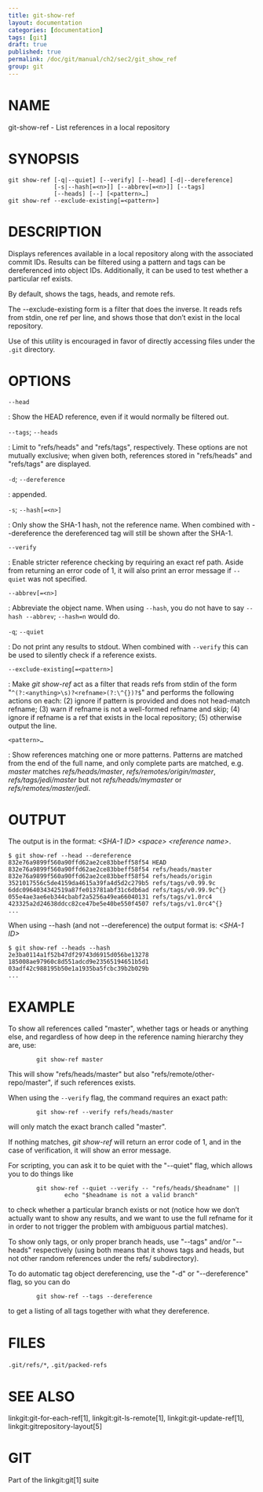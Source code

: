 ```yaml
---
title: git-show-ref
layout: documentation
categories: [documentation]
tags: [git]
draft: true
published: true
permalink: /doc/git/manual/ch2/sec2/git_show_ref
group: git
---
```


NAME
====

git-show-ref - List references in a local repository

SYNOPSIS
========

    git show-ref [-q|--quiet] [--verify] [--head] [-d|--dereference]
                 [-s|--hash[=<n>]] [--abbrev[=<n>]] [--tags]
                 [--heads] [--] [<pattern>…]
    git show-ref --exclude-existing[=<pattern>]

DESCRIPTION
===========

Displays references available in a local repository along with the associated commit IDs. Results can be filtered using a pattern and tags can be dereferenced into object IDs. Additionally, it can be used to test whether a particular ref exists.

By default, shows the tags, heads, and remote refs.

The --exclude-existing form is a filter that does the inverse. It reads refs from stdin, one ref per line, and shows those that don’t exist in the local repository.

Use of this utility is encouraged in favor of directly accessing files under the `.git` directory.

OPTIONS
=======

`--head`

:   Show the HEAD reference, even if it would normally be filtered out.

`--tags`; `--heads`

:   Limit to "refs/heads" and "refs/tags", respectively. These options are not mutually exclusive; when given both, references stored in "refs/heads" and "refs/tags" are displayed.

`-d`; `--dereference`

:   appended.

`-s`; `--hash[=<n>]`

:   Only show the SHA-1 hash, not the reference name. When combined with --dereference the dereferenced tag will still be shown after the SHA-1.

`--verify`

:   Enable stricter reference checking by requiring an exact ref path. Aside from returning an error code of 1, it will also print an error message if `--quiet` was not specified.

`--abbrev[=<n>]`

:   Abbreviate the object name. When using `--hash`, you do not have to say `--hash --abbrev`; `--hash=n` would do.

`-q`; `--quiet`

:   Do not print any results to stdout. When combined with `--verify` this can be used to silently check if a reference exists.

`--exclude-existing[=<pattern>]`

:   Make *git show-ref* act as a filter that reads refs from stdin of the form "`^(?:<anything>\s)?<refname>(?:\^{})?$`" and performs the following actions on each: (2) ignore if pattern is provided and does not head-match refname; (3) warn if refname is not a well-formed refname and skip; (4) ignore if refname is a ref that exists in the local repository; (5) otherwise output the line.

`<pattern>…`

:   Show references matching one or more patterns. Patterns are matched from the end of the full name, and only complete parts are matched, e.g. *master* matches *refs/heads/master*, *refs/remotes/origin/master*, *refs/tags/jedi/master* but not *refs/heads/mymaster* or *refs/remotes/master/jedi*.

OUTPUT
======

The output is in the format: *&lt;SHA-1 ID&gt;* *&lt;space&gt;* *&lt;reference name&gt;*.

    $ git show-ref --head --dereference
    832e76a9899f560a90ffd62ae2ce83bbeff58f54 HEAD
    832e76a9899f560a90ffd62ae2ce83bbeff58f54 refs/heads/master
    832e76a9899f560a90ffd62ae2ce83bbeff58f54 refs/heads/origin
    3521017556c5de4159da4615a39fa4d5d2c279b5 refs/tags/v0.99.9c
    6ddc0964034342519a87fe013781abf31c6db6ad refs/tags/v0.99.9c^{}
    055e4ae3ae6eb344cbabf2a5256a49ea66040131 refs/tags/v1.0rc4
    423325a2d24638ddcc82ce47be5e40be550f4507 refs/tags/v1.0rc4^{}
    ...

When using --hash (and not --dereference) the output format is: *&lt;SHA-1 ID&gt;*

    $ git show-ref --heads --hash
    2e3ba0114a1f52b47df29743d6915d056be13278
    185008ae97960c8d551adcd9e23565194651b5d1
    03adf42c988195b50e1a1935ba5fcbc39b2b029b
    ...

EXAMPLE
=======

To show all references called "master", whether tags or heads or anything else, and regardless of how deep in the reference naming hierarchy they are, use:

            git show-ref master

This will show "refs/heads/master" but also "refs/remote/other-repo/master", if such references exists.

When using the `--verify` flag, the command requires an exact path:

            git show-ref --verify refs/heads/master

will only match the exact branch called "master".

If nothing matches, *git show-ref* will return an error code of 1, and in the case of verification, it will show an error message.

For scripting, you can ask it to be quiet with the "--quiet" flag, which allows you to do things like

            git show-ref --quiet --verify -- "refs/heads/$headname" ||
                    echo "$headname is not a valid branch"

to check whether a particular branch exists or not (notice how we don’t actually want to show any results, and we want to use the full refname for it in order to not trigger the problem with ambiguous partial matches).

To show only tags, or only proper branch heads, use "--tags" and/or "--heads" respectively (using both means that it shows tags and heads, but not other random references under the refs/ subdirectory).

To do automatic tag object dereferencing, use the "-d" or "--dereference" flag, so you can do

            git show-ref --tags --dereference

to get a listing of all tags together with what they dereference.

FILES
=====

`.git/refs/*`, `.git/packed-refs`

SEE ALSO
========

linkgit:git-for-each-ref\[1\], linkgit:git-ls-remote\[1\], linkgit:git-update-ref\[1\], linkgit:gitrepository-layout\[5\]

GIT
===

Part of the linkgit:git\[1\] suite

